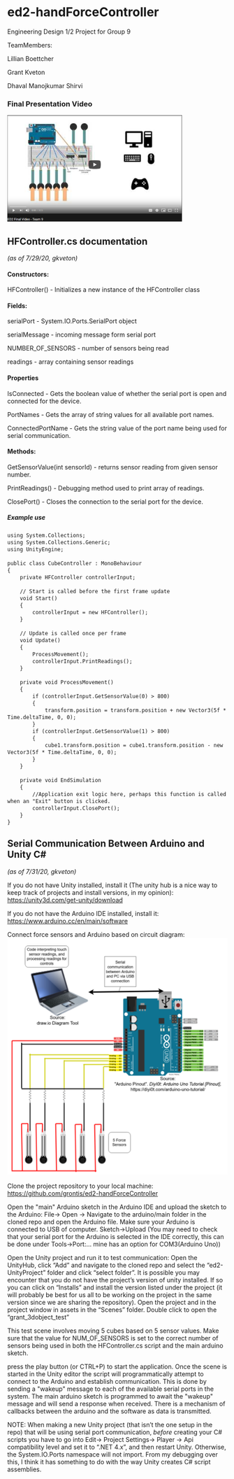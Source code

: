 # ed2-handForceController
Engineering Design 1/2 Project for Group 9

TeamMembers:

Lillian Boettcher

Grant Kveton

Dhaval Manojkumar Shirvi


### Final Presentation Video
[![finalVideo](readmeimgs/videoSSresize.png)](http://www.youtube.com/watch?v=HQArYuJmiJw "ED2 Final Video - Team 9")


## HFController.cs documentation
*(as of 7/29/20, gkveton)*

#### Constructors:
HFController() - Initializes a new instance of the HFController class

#### Fields:
serialPort - System.IO.Ports.SerialPort object

serialMessage - incoming message form serial port

NUMBER_OF_SENSORS - number of sensors being read

readings - array containing sensor readings

#### Properties

IsConnected - Gets the boolean value of whether the serial port is open and connected for the device.

PortNames - Gets the array of string values for all available port names.

ConnectedPortName - Gets the string value of the port name being used for serial communication. 

#### Methods:
GetSensorValue(int sensorId) - returns sensor reading from given sensor number. 

PrintReadings() - Debugging method used to print array of readings.

ClosePort() - Closes the connection to the serial port for the device.

##### Example use
```
using System.Collections;
using System.Collections.Generic;
using UnityEngine;

public class CubeController : MonoBehaviour
{
    private HFController controllerInput;   
    
    // Start is called before the first frame update
    void Start()
    {
        controllerInput = new HFController();
    }

    // Update is called once per frame
    void Update()
    {
        ProcessMovement();
        controllerInput.PrintReadings();
    }
    
    private void ProcessMovement()
    {
        if (controllerInput.GetSensorValue(0) > 800)
        {
            transform.position = transform.position + new Vector3(5f * Time.deltaTime, 0, 0);
        }
        if (controllerInput.GetSensorValue(1) > 800)
        {
            cube1.transform.position = cube1.transform.position - new Vector3(5f * Time.deltaTime, 0, 0);
        }
    }
    
    private void EndSimulation
    {
        //Application exit logic here, perhaps this function is called when an "Exit" button is clicked. 
        controllerInput.ClosePort();
    }
}
```

## Serial Communication Between Arduino and Unity C# 
*(as of 7/31/20, gkveton)*

If you do not have Unity installed, install it (The unity hub is a nice way to keep track of projects and install versions, in my opinion):
https://unity3d.com/get-unity/download

If you do not have the Arduino IDE installed, install it:
https://www.arduino.cc/en/main/software

Connect force sensors and Arduino based on circuit diagram:
![proposal_hardware_schematic](readmeimgs/hardwareschem.png)

Clone the project repository to your local machine:
https://github.com/grontis/ed2-handForceController

Open the "main" Arduino sketch in the Arduino IDE and upload the sketch to the Arduino:
File-> Open -> Navigate to the arduino/main folder in the cloned repo and open the Arduino file.
Make sure your Arduino is connected to USB of computer.
Sketch->Upload 
(You may need to check that your serial port for the Arduino is selected in the IDE correctly, this can be done under Tools->Port:… mine has an option for COM3(Arduino Uno))

Open the Unity project and run it to test communication:
Open the UnityHub, click “Add” and navigate to the cloned repo and select the “ed2-UnityProject” folder and click “select folder”. It is possible you may encounter that you do not have the project’s version of unity installed. If so you can click on “Installs” and install the version listed under the project (it will probably be best for us all to be working on the project in the same version since we are sharing the repository).
Open the project and in the project window in assets in the “Scenes” folder. Double click to open the “grant_3dobject_test”

This test scene involves moving 5 cubes based on 5 sensor values. Make sure that the value for NUM_OF_SENSORS is set to the correct number of sensors being used in both the HFController.cs script and the main arduino sketch.


press the play button (or CTRL+P) to start the application.
Once the scene is started in the Unity editor the script will programmatically attempt to connect to the Arduino and establish communication. This is done by sending a "wakeup" message to each of the available serial ports in the system. The main arduino sketch is programmed to await the "wakeup" message and will send a response when received. There is a mechanism of callbacks between the arduino and the software as data is transmitted. 


NOTE: When making a new Unity project (that isn’t the one setup in the repo) that will be using serial port communication, *before* creating your C# scripts you have to go into Edit-> Project Settings-> Player -> Api compatibility level and set it to “.NET 4.x”, and then restart Unity. Otherwise, the System.IO.Ports namespace will not import. From my debugging over this, I think it has something to do with the way Unity creates C# script assemblies. 
